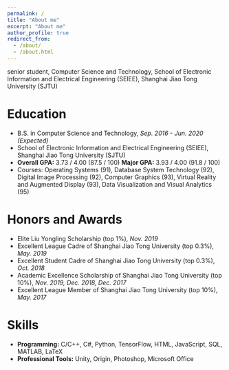 ```yaml
---
permalink: /
title: "About me"
excerpt: "About me"
author_profile: true
redirect_from: 
  - /about/
  - /about.html
---
```


senior student, Computer Science and Technology, School of Electronic Information and Electrical Engineering (SEIEE), Shanghai Jiao Tong University (SJTU)

Education
======
- B.S. in Computer Science and Technology, *Sep. 2016 - Jun. 2020 (Expected)*
- School of Electronic Information and Electrical Engineering (SEIEE), Shanghai Jiao Tong University (SJTU)
- **Overall GPA:** 3.73 / 4.00 (87.5 / 100)            **Major GPA:** 3.93 / 4.00 (91.8 / 100)
- Courses: Operating Systems (91), Database System Technology (92), Digital Image Processing (92), Computer Graphics (93), Virtual Reality and Augmented Display (93), Data Visualization and Visual Analytics (95)

Honors and Awards
======
- Elite Liu Yongling Scholarship (top 1%), *Nov. 2019*
- Excellent League Cadre of Shanghai Jiao Tong University (top 0.3%), *May. 2019*
- Excellent Student Cadre of Shanghai Jiao Tong University (top 0.3%), *Oct. 2018*
- Academic Excellence Scholarship of Shanghai Jiao Tong University (top 10%), *Nov. 2019, Dec. 2018, Dec. 2017*
- Excellent League Member of Shanghai Jiao Tong University (top 10%), *May. 2017*

Skills
======
- **Programming:** C/C++, C#, Python, TensorFlow, HTML, JavaScript, SQL, MATLAB, LaTeX
- **Professional Tools:** Unity, Origin, Photoshop, Microsoft Office

<script type="text/javascript" id="clustrmaps" src="//cdn.clustrmaps.com/map_v2.js?d=W9OAFV-gtpHiEJTHOD4hNWXaVuHTy6OVL9kRXCZRksE&cl=ffffff&w=a"></script>
